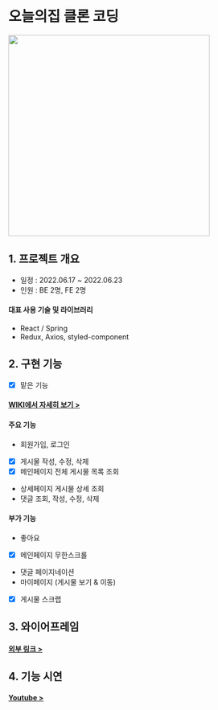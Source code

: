 # 오늘의집 클론 코딩

<img src=https://user-images.githubusercontent.com/102412614/175282488-30ea1c50-ac4f-4c76-a3f8-64ae0cda17f4.png height=400>

## 1. 프로젝트 개요

- 일정 : 2022.06.17 ~ 2022.06.23
- 인원 : BE 2명, FE 2명

#### 대표 사용 기술 및 라이브러리
- React / Spring
- Redux, Axios, styled-component

## 2. 구현 기능
- [x] 맡은 기능

#### [WIKI에서 자세히 보기 >](https://github.com/nujeyh/Today-sHouseClone_FE/wiki)

#### 주요 기능
 - 회원가입, 로그인
 - [x] 게시물 작성, 수정, 삭제
 - [x] 메인페이지 전체 게시물 목록 조회
 - 상세페이지 게시물 상세 조회
 - 댓글 조회, 작성, 수정, 삭제

#### 부가 기능
    
 - 좋아요
 - [x] 메인페이지 무한스크롤
 - 댓글 페이지네이션
 - 마이페이지 (게시물 보기 & 이동)
 - [x] 게시물 스크랩


## 3. 와이어프레임

#### [외부 링크 >](https://xd.adobe.com/view/3054b167-a084-47b1-88c3-2189edaabae9-6507/screen/aba91a45-6650-4794-bdfd-6063aba69074/)

## 4. 기능 시연

#### [Youtube >](https://youtu.be/zAvD6PhWlJE)









